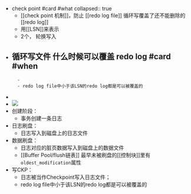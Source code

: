 - check point #card #what
  collapsed:: true
	- [[check point 机制]]，防止 [[redo log file]] 循环写覆盖了还不能删除的 [[redo log]]
	- 用[[LSN]]来表示
	- 2个， 轮换写入
- 循环写文件 什么时候可以覆盖 redo log #card #when
	-
		-
		- redo log file中小于该LSN的redo log都是可以被覆盖的
-
- ![](https://img2023.cnblogs.com/blog/524341/202304/524341-20230408231330741-1062202369.png)
- 创建阶段：
	- 事务创建一条日志
- 日志刷盘：
	- 日志写入到磁盘上的日志文件
- 数据刷盘：
	- 日志对应的脏页数据写入到磁盘上的数据文件
	- [[Buffer Pool/flush链表]] 最早未被刷盘的[[控制块]]里有`oldest_modification`属性
- 写CKP：
	- 日志被当作Checkpoint写入日志文件；
	- redo log file中小于该LSN的redo log都是可以被覆盖的